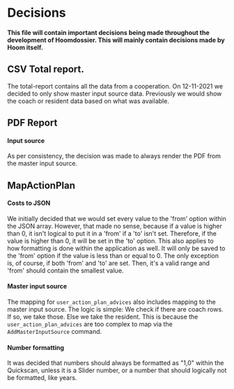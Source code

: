 # Decisions
#### This file will contain important decisions being made throughout the development of Hoomdossier. This will mainly contain decisions made by Hoom itself. 

## CSV Total report.
The total-report contains all the data from a cooperation. On 12-11-2021 we decided to only show master input source data. Previously we would show the coach or resident data based on what was available.

## PDF Report

#### Input source
As per consistency, the decision was made to always render the PDF from the master
input source.

## MapActionPlan

#### Costs to JSON
We initially decided that we would set every value to the 'from' option within the JSON array.
However, that made no sense, because if a value is higher than 0, it isn't logical to put it in 
a 'from' if a 'to' isn't set. Therefore, if the value is higher than 0, it will be set in the 
'to' option. This also applies to how formatting is done within the application as well.
It will only be saved to the 'from' option if the value is less than or equal to 0.
The only exception is, of course, if both 'from' and 'to' are set. Then, it's a valid
range and 'from' should contain the smallest value.

#### Master input source 
The mapping for `user_action_plan_advices` also includes mapping to the master input source.
The logic is simple: We check if there are coach rows. If so, we take those. Else we take
the resident. This is because the `user_action_plan_advices` are too complex to map
via the `AddMasterInputSource` command.

#### Number formatting
It was decided that numbers should always be formatted as "1,0" within the Quickscan,
unless it is a Slider number, or a number that should logically not be formatted,
like years.